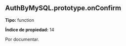 ## AuthByMySQL.prototype.onConfirm

**Tipo:** function

**Índice de propiedad:** 14

Por documentar.



